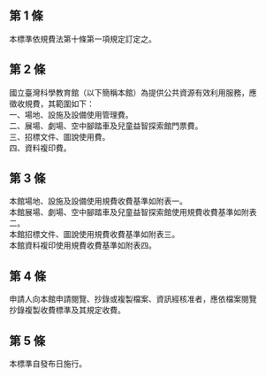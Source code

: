 第 1 條
-------
本標準依規費法第十條第一項規定訂定之。

第 2 條
-------
國立臺灣科學教育館（以下簡稱本館）為提供公共資源有效利用服務，應  
徵收規費，其範圍如下：  
一、場地、設施及設備使用管理費。  
二、展場、劇場、空中腳踏車及兒童益智探索館門票費。  
三、招標文件、圖說使用費。  
四、資料複印費。

第 3 條
-------
本館場地、設施及設備使用規費收費基準如附表一。  
本館展場、劇場、空中腳踏車及兒童益智探索館使用規費收費基準如附表  
二。  
本館招標文件、圖說使用規費收費基準如附表三。  
本館資料複印使用規費收費基準如附表四。

第 4 條
-------
申請人向本館申請閱覽、抄錄或複製檔案、資訊經核准者，應依檔案閱覽  
抄錄複製收費標準及其規定收費。

第 5 條
-------
本標準自發布日施行。

